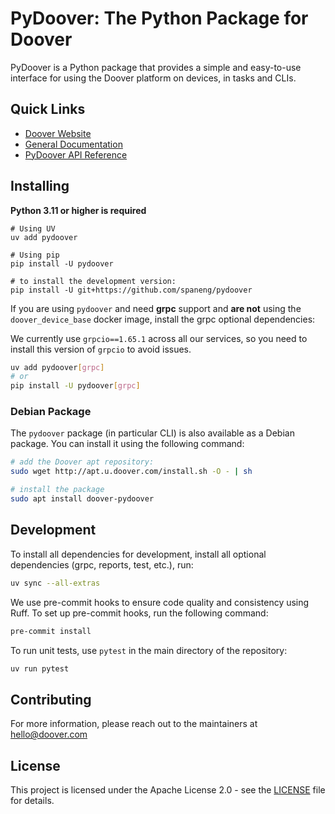 # PyDoover: The Python Package for Doover

PyDoover is a Python package that provides a simple and easy-to-use interface for using the Doover platform on devices, in tasks and CLIs.

## Quick Links

- [Doover Website](https://doover.com)
- [General Documentation](https://docs.doover.com)
- [PyDoover API Reference](https://pydoover.readthedocs.io)

## Installing
**Python 3.11 or higher is required**

```shell
# Using UV
uv add pydoover

# Using pip
pip install -U pydoover

# to install the development version:
pip install -U git+https://github.com/spaneng/pydoover
```

If you are using `pydoover` and need **grpc** support and **are not** using the `doover_device_base` docker image, install the grpc optional dependencies:

We currently use `grpcio==1.65.1` across all our services, so you need to install this version of `grpcio` to avoid issues.
```bash
uv add pydoover[grpc]
# or
pip install -U pydoover[grpc]
```

### Debian Package
The `pydoover` package (in particular CLI) is also available as a Debian package. You can install it using the following command:

```bash
# add the Doover apt repository:
sudo wget http://apt.u.doover.com/install.sh -O - | sh

# install the package
sudo apt install doover-pydoover
```

## Development

To install all dependencies for development, install all optional dependencies (grpc, reports, test, etc.), run:
```bash
uv sync --all-extras
```

We use pre-commit hooks to ensure code quality and consistency using Ruff. To set up pre-commit hooks, run the following command:

```bash
pre-commit install
```

To run unit tests, use `pytest` in the main directory of the repository:

```bash
uv run pytest
```


## Contributing

For more information, please reach out to the maintainers at hello@doover.com

## License

This project is licensed under the Apache License 2.0 - see the [LICENSE](LICENSE) file for details.
